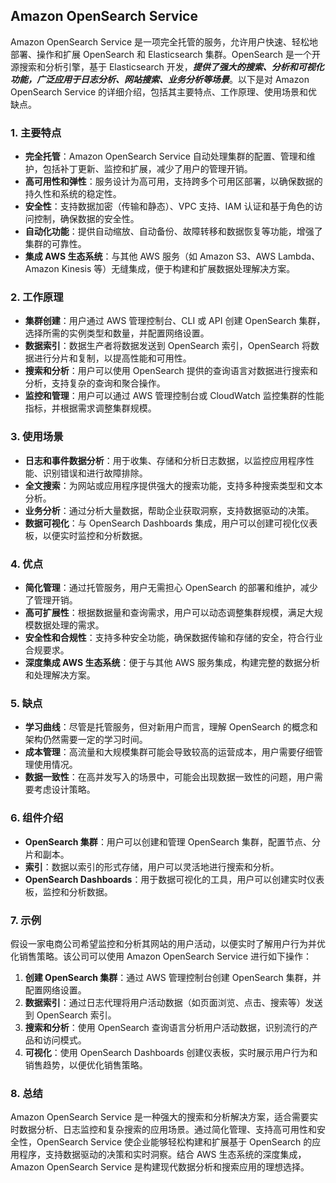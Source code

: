 ## Amazon OpenSearch Service

Amazon OpenSearch Service 是一项完全托管的服务，允许用户快速、轻松地部署、操作和扩展 OpenSearch 和 Elasticsearch 集群。OpenSearch 是一个开源搜索和分析引擎，基于 Elasticsearch 开发，***提供了强大的搜索、分析和可视化功能，广泛应用于日志分析、网站搜索、业务分析等场景***。以下是对 Amazon OpenSearch Service 的详细介绍，包括其主要特点、工作原理、使用场景和优缺点。

### 1. **主要特点**
- **完全托管**：Amazon OpenSearch Service 自动处理集群的配置、管理和维护，包括补丁更新、监控和扩展，减少了用户的管理开销。
- **高可用性和弹性**：服务设计为高可用，支持跨多个可用区部署，以确保数据的持久性和系统的稳定性。
- **安全性**：支持数据加密（传输和静态）、VPC 支持、IAM 认证和基于角色的访问控制，确保数据的安全性。
- **自动化功能**：提供自动缩放、自动备份、故障转移和数据恢复等功能，增强了集群的可靠性。
- **集成 AWS 生态系统**：与其他 AWS 服务（如 Amazon S3、AWS Lambda、Amazon Kinesis 等）无缝集成，便于构建和扩展数据处理解决方案。

### 2. **工作原理**
- **集群创建**：用户通过 AWS 管理控制台、CLI 或 API 创建 OpenSearch 集群，选择所需的实例类型和数量，并配置网络设置。
- **数据索引**：数据生产者将数据发送到 OpenSearch 索引，OpenSearch 将数据进行分片和复制，以提高性能和可用性。
- **搜索和分析**：用户可以使用 OpenSearch 提供的查询语言对数据进行搜索和分析，支持复杂的查询和聚合操作。
- **监控和管理**：用户可以通过 AWS 管理控制台或 CloudWatch 监控集群的性能指标，并根据需求调整集群规模。

### 3. **使用场景**
- **日志和事件数据分析**：用于收集、存储和分析日志数据，以监控应用程序性能、识别错误和进行故障排除。
- **全文搜索**：为网站或应用程序提供强大的搜索功能，支持多种搜索类型和文本分析。
- **业务分析**：通过分析大量数据，帮助企业获取洞察，支持数据驱动的决策。
- **数据可视化**：与 OpenSearch Dashboards 集成，用户可以创建可视化仪表板，以便实时监控和分析数据。

### 4. **优点**
- **简化管理**：通过托管服务，用户无需担心 OpenSearch 的部署和维护，减少了管理开销。
- **高可扩展性**：根据数据量和查询需求，用户可以动态调整集群规模，满足大规模数据处理的需求。
- **安全性和合规性**：支持多种安全功能，确保数据传输和存储的安全，符合行业合规要求。
- **深度集成 AWS 生态系统**：便于与其他 AWS 服务集成，构建完整的数据分析和处理解决方案。

### 5. **缺点**
- **学习曲线**：尽管是托管服务，但对新用户而言，理解 OpenSearch 的概念和架构仍然需要一定的学习时间。
- **成本管理**：高流量和大规模集群可能会导致较高的运营成本，用户需要仔细管理使用情况。
- **数据一致性**：在高并发写入的场景中，可能会出现数据一致性的问题，用户需要考虑设计策略。

### 6. **组件介绍**
- **OpenSearch 集群**：用户可以创建和管理 OpenSearch 集群，配置节点、分片和副本。
- **索引**：数据以索引的形式存储，用户可以灵活地进行搜索和分析。
- **OpenSearch Dashboards**：用于数据可视化的工具，用户可以创建实时仪表板，监控和分析数据。

### 7. **示例**
假设一家电商公司希望监控和分析其网站的用户活动，以便实时了解用户行为并优化销售策略。该公司可以使用 Amazon OpenSearch Service 进行如下操作：
1. **创建 OpenSearch 集群**：通过 AWS 管理控制台创建 OpenSearch 集群，并配置网络设置。
2. **数据索引**：通过日志代理将用户活动数据（如页面浏览、点击、搜索等）发送到 OpenSearch 索引。
3. **搜索和分析**：使用 OpenSearch 查询语言分析用户活动数据，识别流行的产品和访问模式。
4. **可视化**：使用 OpenSearch Dashboards 创建仪表板，实时展示用户行为和销售趋势，以便优化销售策略。

### 8. **总结**
Amazon OpenSearch Service 是一种强大的搜索和分析解决方案，适合需要实时数据分析、日志监控和复杂搜索的应用场景。通过简化管理、支持高可用性和安全性，OpenSearch Service 使企业能够轻松构建和扩展基于 OpenSearch 的应用程序，支持数据驱动的决策和实时洞察。结合 AWS 生态系统的深度集成，Amazon OpenSearch Service 是构建现代数据分析和搜索应用的理想选择。